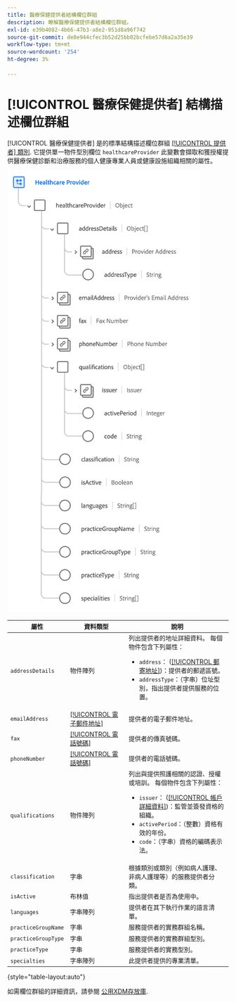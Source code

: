 ```yaml
---
title: 醫療保健提供者結構欄位群組
description: 瞭解醫療保健提供者結構欄位群組。
exl-id: e39b4082-4b66-47b3-a8e2-951d8a96f742
source-git-commit: de8e944cfec3b52d25bb02bcfebe57d6a2a35e39
workflow-type: tm+mt
source-wordcount: '254'
ht-degree: 3%

---
```


# [!UICONTROL 醫療保健提供者] 結構描述欄位群組

[!UICONTROL 醫療保健提供者] 是的標準結構描述欄位群組 [[!UICONTROL 提供者] 類別](../../classes/provider.md). 它提供單一物件型別欄位 `healthcareProvider` 此變數會擷取和獲授權提供醫療保健診斷和治療服務的個人健康專業人員或健康設施組織相關的屬性。

![](../../images/field-groups/healthcare-provider.png)

| 屬性 | 資料類型 | 說明 |
| --- | --- | --- |
| `addressDetails` | 物件陣列 | 列出提供者的地址詳細資料。 每個物件包含下列屬性： <ul><li>`address`： ([[!UICONTROL 郵寄地址]](../../data-types/postal-address.md))：提供者的郵遞區號。</li><li>`addressType`：（字串）位址型別，指出提供者提供服務的位置。</li></ul> |
| `emailAddress` | [[!UICONTROL 電子郵件地址]](../../data-types/email-address.md) | 提供者的電子郵件地址。 |
| `fax` | [[!UICONTROL 電話號碼]](../../data-types/phone-number.md) | 提供者的傳真號碼。 |
| `phoneNumber` | [[!UICONTROL 電話號碼]](../../data-types/phone-number.md) | 提供者的電話號碼。 |
| `qualifications` | 物件陣列 | 列出與提供照護相關的認證、授權或培訓。 每個物件包含下列屬性： <ul><li>`issuer`： ([[!UICONTROL 帳戶詳細資料]](../../data-types/account-details.md))：監管並簽發資格的組織。</li><li>`activePeriod`：（整數）資格有效的年份。</li><li>`code`：（字串）資格的編碼表示法。</li></ul> |
| `classification` | 字串 | 根據類別或類別（例如病人護理、非病人護理等）的服務提供者分類。 |
| `isActive` | 布林值 | 指出提供者是否為使用中。 |
| `languages` | 字串陣列 | 提供者在其下執行作業的語言清單。 |
| `practiceGroupName` | 字串 | 服務提供者的實務群組名稱。 |
| `practiceGroupType` | 字串 | 服務提供者的實務群組型別。 |
| `practiceType` | 字串 | 服務提供者的實務型別。 |
| `specialties` | 字串陣列 | 此提供者提供的專業清單。 |

{style="table-layout:auto"}

如需欄位群組的詳細資訊，請參閱 [公用XDM存放庫](https://github.com/adobe/xdm/blob/master/components/fieldgroups/provider/healthcare-provider-details.schema.json).
